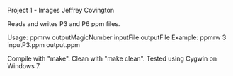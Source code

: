 Project 1 - Images
Jeffrey Covington

Reads and writes P3 and P6 ppm files.

Usage: ppmrw outputMagicNumber inputFile outputFile
Example: ppmrw 3 inputP3.ppm output.ppm

Compile with "make". Clean with "make clean". Tested using Cygwin on Windows 7.